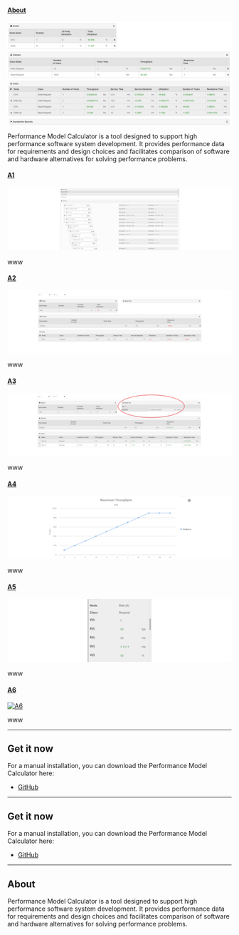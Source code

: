 #### [About][pmc]

[![About](images/screen.png)][pmc]

Performance Model Calculator is a tool designed to support high performance software system development.
It provides performance data for requirements and design choices and facilitates comparison of software and hardware alternatives for solving performance problems.

#### [A1][pmc]

[![A1](images/screen1.png)][pmc]

www

#### [A2][pmc]

[![A2](images/screen2.png)][pmc]

www

#### [A3][pmc]

[![A3](images/screen3.png)][pmc]

www

#### [A4][pmc]

[![A4](images/screen4.png)][pmc]

www

#### [A5][pmc]

[![A5](images/screen5.png)][pmc]

www

#### [A6][pmc]

[![A6](images/screen6.png)][pmc]

www

[pmc]: https://github.com/myunusov/pm/

---

## Get it now

For a manual installation, you can download the Performance Model Calculator here:

* [GitHub](https://github/myunusov/pm)

---

## Get it now

For a manual installation, you can download the Performance Model Calculator here:

* [GitHub](https://github/myunusov/pm)

---

## About

Performance Model Calculator is a tool designed to support high performance software system development.
It provides performance data for requirements and design choices and facilitates comparison of software and hardware alternatives for solving performance problems.
